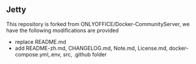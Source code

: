 ## Jetty

This repository is forked from ONLYOFFICE/Docker-CommunityServer, we have the following modifications are provided

* replace README.md
* add README-zh.md, CHANGELOG.md, Note.md, License.md, docker-compose.yml,.env, src, .github folder
